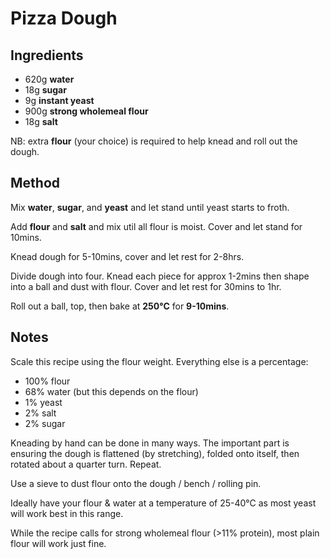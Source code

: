 # Pizza Dough

## Ingredients

- 620g **water**
- 18g **sugar**
- 9g **instant yeast**
- 900g **strong wholemeal flour**
- 18g **salt**

NB: extra **flour** (your choice) is required to help knead and roll out the dough.

## Method

Mix **water**, **sugar**, and **yeast** and let stand until yeast starts to
froth.

Add **flour** and **salt** and mix util all flour is moist. Cover and let stand
for 10mins.

Knead dough for 5-10mins, cover and let rest for 2-8hrs.

Divide dough into four. Knead each piece for approx 1-2mins then shape into
a ball and dust with flour. Cover and let rest for 30mins to 1hr.

Roll out a ball, top, then bake at **250&deg;C** for **9-10mins**.

## Notes

Scale this recipe using the flour weight. Everything else is a percentage:

- 100% flour
- 68% water (but this depends on the flour)
- 1% yeast
- 2% salt
- 2% sugar

Kneading by hand can be done in many ways. The important part is ensuring the
dough is flattened (by stretching), folded onto itself, then rotated about a
quarter turn. Repeat.

Use a sieve to dust flour onto the dough / bench / rolling pin.

Ideally have your flour & water at a temperature of 25-40&deg;C as most yeast
will work best in this range.

While the recipe calls for strong wholemeal flour (>11% protein), most plain
flour will work just fine.
